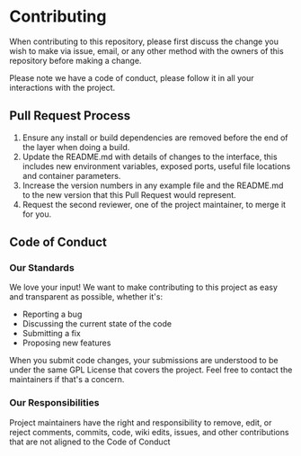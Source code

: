 # Contributing

When contributing to this repository, please first discuss the change you wish to make via issue,
email, or any other method with the owners of this repository before making a change.

Please note we have a code of conduct, please follow it in all your interactions with the project.

## Pull Request Process

1. Ensure any install or build dependencies are removed before the end of the layer when doing a
   build.
2. Update the README.md with details of changes to the interface, this includes new environment
   variables, exposed ports, useful file locations and container parameters.
3. Increase the version numbers in any example file and the README.md to the new version that this
   Pull Request would represent.
4. Request the second reviewer, one of the project maintainer, to merge it for you.

## Code of Conduct

### Our Standards

We love your input! We want to make contributing to this project as easy and transparent as possible, whether it's:

- Reporting a bug
- Discussing the current state of the code
- Submitting a fix
- Proposing new features

When you submit code changes, your submissions are understood to be under the same GPL License that covers the project. Feel free to contact the maintainers if that's a concern.

### Our Responsibilities

Project maintainers have the right and responsibility to remove, edit, or
reject comments, commits, code, wiki edits, issues, and other contributions
that are not aligned to the Code of Conduct
